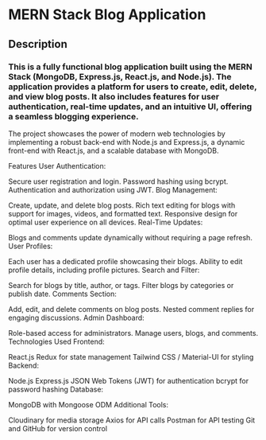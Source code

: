 # MERN Stack Blog Application
## Description
### This is a fully functional blog application built using the MERN Stack (MongoDB, Express.js, React.js, and Node.js). The application provides a platform for users to create, edit, delete, and view blog posts. It also includes features for user authentication, real-time updates, and an intuitive UI, offering a seamless blogging experience.

The project showcases the power of modern web technologies by implementing a robust back-end with Node.js and Express.js, a dynamic front-end with React.js, and a scalable database with MongoDB.

Features
User Authentication:

Secure user registration and login.
Password hashing using bcrypt.
Authentication and authorization using JWT.
Blog Management:

Create, update, and delete blog posts.
Rich text editing for blogs with support for images, videos, and formatted text.
Responsive design for optimal user experience on all devices.
Real-Time Updates:

Blogs and comments update dynamically without requiring a page refresh.
User Profiles:

Each user has a dedicated profile showcasing their blogs.
Ability to edit profile details, including profile pictures.
Search and Filter:

Search for blogs by title, author, or tags.
Filter blogs by categories or publish date.
Comments Section:

Add, edit, and delete comments on blog posts.
Nested comment replies for engaging discussions.
Admin Dashboard:

Role-based access for administrators.
Manage users, blogs, and comments.
Technologies Used
Frontend:

React.js
Redux for state management
Tailwind CSS / Material-UI for styling
Backend:

Node.js
Express.js
JSON Web Tokens (JWT) for authentication
bcrypt for password hashing
Database:

MongoDB with Mongoose ODM
Additional Tools:

Cloudinary for media storage
Axios for API calls
Postman for API testing
Git and GitHub for version control